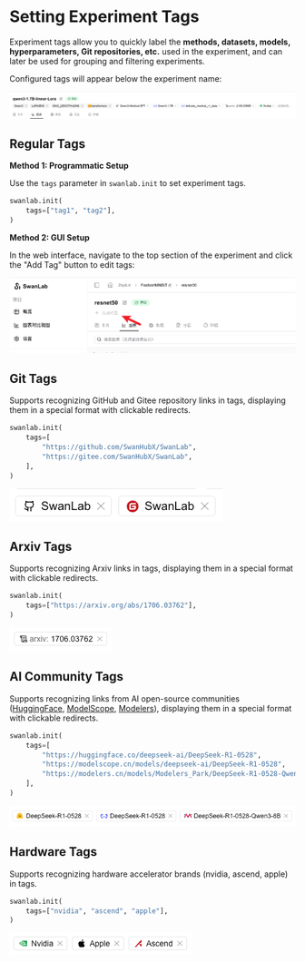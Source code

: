 # Setting Experiment Tags  

Experiment tags allow you to quickly label the **methods, datasets, models, hyperparameters, Git repositories, etc.** used in the experiment, and can later be used for grouping and filtering experiments.  

Configured tags will appear below the experiment name:  

![](./set-experiment-tag/example.png)  

## Regular Tags  

**Method 1: Programmatic Setup**  

Use the `tags` parameter in `swanlab.init` to set experiment tags.  

```python  
swanlab.init(  
    tags=["tag1", "tag2"],  
)  
```  

**Method 2: GUI Setup**  

In the web interface, navigate to the top section of the experiment and click the "Add Tag" button to edit tags:  

![](./set-experiment-tag/gui-setting.png)  

## Git Tags  

Supports recognizing GitHub and Gitee repository links in tags, displaying them in a special format with clickable redirects.  

```python  
swanlab.init(  
    tags=[  
        "https://github.com/SwanHubX/SwanLab",  
        "https://gitee.com/SwanHubX/SwanLab",  
    ],  
)  
```  

![](./set-experiment-tag/git-tag.png)  

## Arxiv Tags  

Supports recognizing Arxiv links in tags, displaying them in a special format with clickable redirects.  

```python  
swanlab.init(  
    tags=["https://arxiv.org/abs/1706.03762"],  
)  
```  

![](./set-experiment-tag/arxiv-tag.png)  

## AI Community Tags  

Supports recognizing links from AI open-source communities ([HuggingFace](https://huggingface.co/), [ModelScope](https://www.modelscope.cn/), [Modelers](https://www.modelers.cn/)), displaying them in a special format with clickable redirects.  

```python  
swanlab.init(  
    tags=[  
        "https://huggingface.co/deepseek-ai/DeepSeek-R1-0528",  
        "https://modelscope.cn/models/deepseek-ai/DeepSeek-R1-0528",  
        "https://modelers.cn/models/Modelers_Park/DeepSeek-R1-0528-Qwen3-8B",  
    ],  
)  
```  

![](./set-experiment-tag/ai-community-tag.png)  

## Hardware Tags  

Supports recognizing hardware accelerator brands (nvidia, ascend, apple) in tags.  

```python  
swanlab.init(  
    tags=["nvidia", "ascend", "apple"],  
)  
```  

![](./set-experiment-tag/power-tag.png)